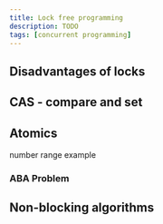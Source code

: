 ```yaml
---
title: Lock free programming
description: TODO
tags: [concurrent programming]
---
```


## Disadvantages of locks

## CAS - compare and set

## Atomics

number range example

### ABA Problem

## Non-blocking algorithms
